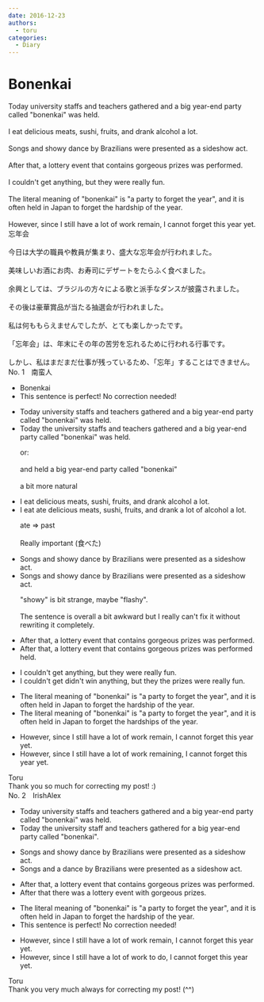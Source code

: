 ```yaml
---
date: 2016-12-23
authors:
  - toru
categories:
  - Diary
---
```


<h1 id="subject_show">Bonenkai</h1>
<div class="date" hidden>Dec 23, 2016 23:57</div>
<div id="post"><div id="body_show_ori">
Today university staffs and teachers gathered and a big year-end party called "bonenkai" was held.<br/><br/>I eat delicious meats, sushi, fruits, and drank alcohol a lot.<br/><br/>Songs and showy dance by Brazilians were presented as a sideshow act.<br/><br/>After that, a lottery event that contains gorgeous prizes was performed.<br/><br/>I couldn't get anything, but they were really fun.<br/><br/>The literal meaning of "bonenkai" is "a party to forget the year", and it is often held in Japan to forget the hardship of the year.<br/><br/>However, since I still have a lot of work remain, I cannot forget this year yet.
</div></div>

<!-- more -->

<div id="post_ja"><div id="body_show_mo">
忘年会<br/><br/>今日は大学の職員や教員が集まり、盛大な忘年会が行われました。<br/><br/>美味しいお酒にお肉、お寿司にデザートをたらふく食べました。<br/><br/>余興としては、ブラジルの方々による歌と派手なダンスが披露されました。<br/><br/>その後は豪華賞品が当たる抽選会が行われました。<br/><br/>私は何ももらえませんでしたが、とても楽しかったです。<br/><br/>「忘年会」は、年末にその年の苦労を忘れるために行われる行事です。<br/><br/>しかし、私はまだまだ仕事が残っているため、「忘年」することはできません。
</div></div>
<div id="block"><div class="first_name"> No. 1　<span class="just_name">南蛮人</span></div><div id="block2">
<ul class="correction_field">
<li class="incorrect">Bonenkai</li>
<li class="corrected perfect">This sentence is perfect! No correction needed!</li>
</ul>
<ul class="correction_field">
<li class="incorrect">Today university staffs and teachers gathered and a big year-end party called "bonenkai" was held.</li>
<li class="corrected correct">
Today <span class="f_blue">the</span> university staff<span class="f_red"><span class="sline">s</span></span> and teachers gathered and a big year-end party called "bonenkai" was held.
<p class="correction_comment">or:<br/><br/>and held a big year-end party called "bonenkai"<br/><br/>a bit more natural</p>
</li>
</ul>
<ul class="correction_field">
<li class="incorrect">I eat delicious meats, sushi, fruits, and drank alcohol a lot.</li>
<li class="corrected correct">
I <span class="f_red"><span class="sline">eat</span></span> <span class="f_blue">ate</span> delicious meats, sushi, fruits, and drank <span class="f_blue">a lot of</span> alcohol <span class="sline"><span class="f_red">a lot</span></span>.
<p class="correction_comment">ate =&gt; past<br/><br/>Really important (食べた)</p>
</li>
</ul>
<ul class="correction_field">
<li class="incorrect">Songs and showy dance by Brazilians were presented as a sideshow act.</li>
<li class="corrected correct">
Songs and showy dance by Brazilians were presented as a sideshow act.
<p class="correction_comment">"showy" is bit strange, maybe "flashy".<br/><br/>The sentence is overall a bit awkward but I really can't fix it without rewriting it completely.</p>
</li>
</ul>
<ul class="correction_field">
<li class="incorrect">After that, a lottery event that contains gorgeous prizes was performed.</li>
<li class="corrected correct">
After that, a lottery event that contains gorgeous prizes was <span class="sline"><span class="f_red">performed</span></span> <span class="f_blue">held</span>.
</li>
</ul>
<ul class="correction_field">
<li class="incorrect">I couldn't get anything, but they were really fun.</li>
<li class="corrected correct">
I <span class="sline"><span class="f_red">couldn't get</span></span> <span class="f_blue">didn't win</span> anything, but <span class="f_red"><span class="sline">they</span></span> <span class="f_blue">the prizes</span> were really fun.
</li>
</ul>
<ul class="correction_field">
<li class="incorrect">The literal meaning of "bonenkai" is "a party to forget the year", and it is often held in Japan to forget the hardship of the year.</li>
<li class="corrected correct">
The literal meaning of "bonenkai" is "a party to forget the year", and it is often held in Japan to forget the hardship<span class="f_bold"><span class="f_blue">s</span></span> of the year.
</li>
</ul>
<ul class="correction_field">
<li class="incorrect">However, since I still have a lot of work remain, I cannot forget this year yet.</li>
<li class="corrected correct">
However, since I still have a lot of work remain<span class="f_blue">ing</span>, I cannot forget this year yet.
</li>
</ul>
</div><div class="name"><span class="just_name">Toru</span><br>
Thank you so much for correcting my post! :)
</div>
</div>
<div id="block"><div class="first_name"> No. 2　<span class="just_name">IrishAlex</span></div><div id="block2">
<ul class="correction_field">
<li class="incorrect">Today university staffs and teachers gathered and a big year-end party called "bonenkai" was held.</li>
<li class="corrected correct">
Today the university staff and teachers gathered <span class="f_blue">for</span> a big year-end party called "bonenkai".
</li>
</ul>
<ul class="correction_field">
<li class="incorrect">Songs and showy dance by Brazilians were presented as a sideshow act.</li>
<li class="corrected correct">
Songs and <span class="f_blue">a</span> dance by Brazilians were presented as a sideshow act.
</li>
</ul>
<ul class="correction_field">
<li class="incorrect">After that, a lottery event that contains gorgeous prizes was performed.</li>
<li class="corrected correct">
After that there was a lottery event with gorgeous prizes.
</li>
</ul>
<ul class="correction_field">
<li class="incorrect">The literal meaning of "bonenkai" is "a party to forget the year", and it is often held in Japan to forget the hardship of the year.</li>
<li class="corrected perfect">This sentence is perfect! No correction needed!</li>
</ul>
<ul class="correction_field">
<li class="incorrect">However, since I still have a lot of work remain, I cannot forget this year yet.</li>
<li class="corrected correct">
However, since I still have a lot of work <span class="f_blue">to do</span>, I cannot forget this year yet.
</li>
</ul>
</div><div class="name"><span class="just_name">Toru</span><br>
Thank you very much always for correcting my post! (^^)
</div>
</div>
